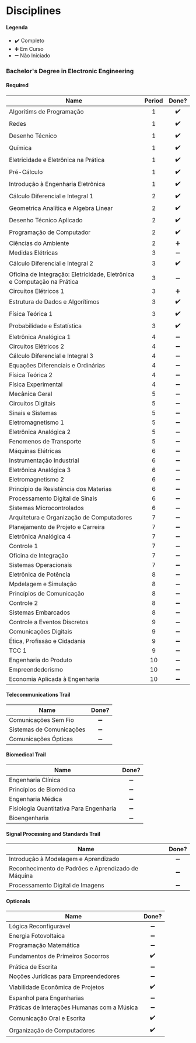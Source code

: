 
# Disciplines

#### Legenda
* :heavy_check_mark:  Completo
* :heavy_plus_sign:   Em Curso
* :heavy_minus_sign:  Não Iniciado


### Bachelor's Degree in Electronic Engineering

#### Required

| Name                                                                        | Period |  Done?        |
| --------------------------------------------------------------------------- |:-: | :----------------: |
| Algorítims de Programação                                                   | 1  | :heavy_check_mark: |
| Redes                                                                       | 1  | :heavy_check_mark: |
| Desenho Técnico                                                             | 1  | :heavy_check_mark: |
| Química                                                                     | 1  | :heavy_check_mark: |
| Eletricidade e Eletrônica na Prática                                        | 1  | :heavy_check_mark: |
| Pré-Cálculo                                                                 | 1  | :heavy_check_mark: |
| Introdução à Engenharia Eletrônica                                          | 1  | :heavy_check_mark: |
| Cálculo Diferencial e Integral 1                                            | 2  | :heavy_check_mark: |
| Geometrica Analítica e Algebra Linear                                       | 2  | :heavy_check_mark: |
| Desenho Técnico Aplicado                                                    | 2  | :heavy_check_mark: |
| Programação de Computador                                                   | 2  | :heavy_check_mark: |
| Ciências do Ambiente                                                        | 2  | :heavy_plus_sign:  |
| Medidas Elétricas                                                           | 3  | :heavy_minus_sign: |
| Cálculo Diferencial e Integral 2                                            | 3  | :heavy_check_mark: |
| Oficina de Integração: Eletricidade, Eletrônica e Computação na Prática     | 3  | :heavy_minus_sign: |
| Circuitos Elétricos 1                                                       | 3  | :heavy_plus_sign:  |
| Estrutura de Dados e Algorítimos                                            | 3  | :heavy_check_mark: |
| Física Teórica 1                                                            | 3  | :heavy_check_mark: |
| Probabilidade e Estatística                                                 | 3  | :heavy_check_mark: |
| Eletrônica Analógica 1                                                      | 4  | :heavy_minus_sign: |
| Circuitos Elétricos 2                                                       | 4  | :heavy_minus_sign: |
| Cálculo Diferencial e Integral 3                                            | 4  | :heavy_minus_sign: |
| Equações Diferenciais e Ordinárias                                          | 4  | :heavy_minus_sign: |
| Física Teórica 2                                                            | 4  | :heavy_minus_sign: |
| Física Experimental                                                         | 4  | :heavy_minus_sign: |
| Mecânica Geral                                                              | 5  | :heavy_minus_sign: |
| Circuitos Digitais                                                          | 5  | :heavy_minus_sign: |
| Sinais e Sistemas                                                           | 5  | :heavy_minus_sign: |
| Eletromagnetismo 1                                                          | 5  | :heavy_minus_sign: |
| Eletrônica Analógica 2                                                      | 5  | :heavy_minus_sign: |
| Fenomenos de Transporte                                                     | 5  | :heavy_minus_sign: |
| Máquinas Elétricas                                                          | 6  | :heavy_minus_sign: |
| Instrumentação Industrial                                                   | 6  | :heavy_minus_sign: |
| Eletrônica Analógica 3                                                      | 6  | :heavy_minus_sign: |
| Eletromagnetismo 2                                                          | 6  | :heavy_minus_sign: |
| Princípio de Resistência dos Materias                                       | 6  | :heavy_minus_sign: |
| Processamento Digital de Sinais                                             | 6  | :heavy_minus_sign: |
| Sistemas Microcontrolados                                                   | 6  | :heavy_minus_sign: |
| Arquitetura e Organização de Computadores                                   | 7  | :heavy_minus_sign: |
| Planejamento de Projeto e Carreira                                          | 7  | :heavy_minus_sign: |
| Eletrônica Analógica 4                                                      | 7  | :heavy_minus_sign: |
| Controle 1                                                                  | 7  | :heavy_minus_sign: |
| Oficina de Integração                                                       | 7  | :heavy_minus_sign: |
| Sistemas Operacionais                                                       | 7  | :heavy_minus_sign: |
| Eletrônica de Potência                                                      | 8  | :heavy_minus_sign: |
| Mpdelagem e Simulação                                                       | 8  | :heavy_minus_sign: |
| Princípios de Comunicação                                                   | 8  | :heavy_minus_sign: |
| Controle 2                                                                  | 8  | :heavy_minus_sign: |
| Sistemas Embarcados                                                         | 8  | :heavy_minus_sign: |
| Controle a Eventos Discretos                                                | 9  | :heavy_minus_sign: |
| Comunicações Digitais                                                       | 9  | :heavy_minus_sign: |
| Ética, Profissão e Cidadania                                                | 9  | :heavy_minus_sign: |
| TCC 1                                                                       | 9  | :heavy_minus_sign: |
| Engenharia do Produto                                                       | 10 | :heavy_minus_sign: |
| Empreendedorismo                                                            | 10 | :heavy_minus_sign: |
| Economia Aplicada à Engenharia                                              | 10 | :heavy_minus_sign: |


#### Telecommunications Trail

| Name                                                                        |       Done?        |
| --------------------------------------------------------------------------- | :----------------: |
| Comunicações Sem Fio                                                        | :heavy_minus_sign: |
| Sistemas de Comunicações                                                    | :heavy_minus_sign: |
| Comunicações Ópticas                                                        | :heavy_minus_sign: |


#### Biomedical Trail

| Name                                                                        |       Done?        |
| --------------------------------------------------------------------------- | :----------------: |
| Engenharia Clínica                                                          | :heavy_minus_sign: |
| Princípios de Biomédica                                                     | :heavy_minus_sign: |
| Engenharia Médica                                                           | :heavy_minus_sign: |
| Fisiologia Quantitativa Para Engenharia                                     | :heavy_minus_sign: |
| Bioengenharia                                                               | :heavy_minus_sign: |


#### Signal Processing and Standards Trail

| Name                                                                        |       Done?        |
| --------------------------------------------------------------------------- | :----------------: |
| Introdução à Modelagem e Aprendizado                                        | :heavy_minus_sign: |
| Reconhecimento de Padrões e Aprendizado de Máquina                          | :heavy_minus_sign: |
| Processamento Digital de Imagens                                            | :heavy_minus_sign: |



#### Optionals

| Name                                                                        |       Done?        |
| --------------------------------------------------------------------------- | :----------------: |
| Lógica Reconfigurável                                                       | :heavy_minus_sign: |
| Energia Fotovoltaica                                                        | :heavy_minus_sign: |
| Programação Matemática                                                      | :heavy_minus_sign: |
| Fundamentos de Primeiros Socorros                                           | :heavy_check_mark: |
| Prática de Escrita                                                          | :heavy_minus_sign: |
| Noções Jurídicas para Empreendedores                                        | :heavy_minus_sign: |
| Viabilidade Econômica de Projetos                                           | :heavy_check_mark: |
| Espanhol para Engenharias                                                   | :heavy_minus_sign: |
| Práticas de Interações Humanas com a Música                                 | :heavy_minus_sign: |
| Comunicação Oral e Escrita                                                  | :heavy_check_mark: |
| Organização de Computadores                                                 | :heavy_check_mark: |
